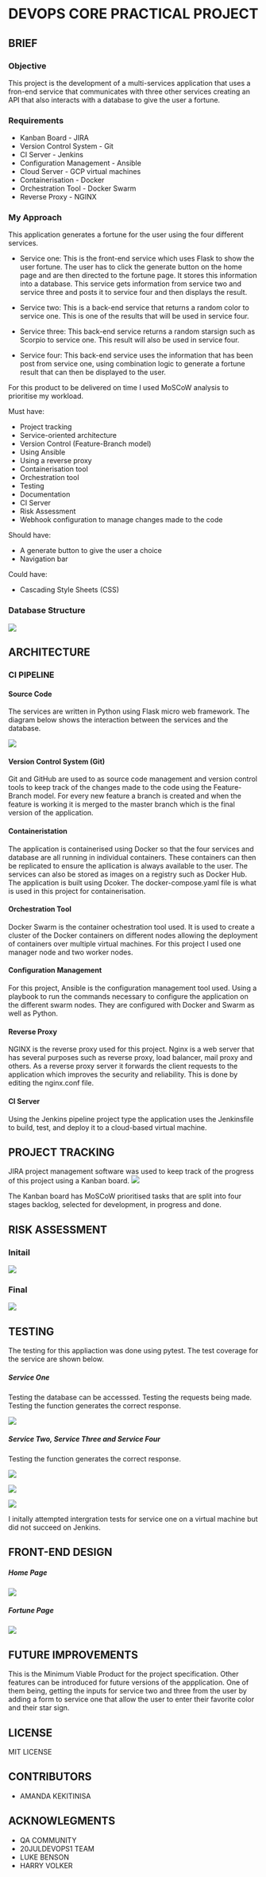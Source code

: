 # DEVOPS CORE PRACTICAL PROJECT

## BRIEF
### Objective
This project is the development of a multi-services application that uses a fron-end service that communicates with three other services creating an API that also interacts with a database to give the user a fortune.

### Requirements
- Kanban Board - JIRA
- Version Control System - Git
- CI Server - Jenkins
- Configuration Management - Ansible
- Cloud Server - GCP virtual machines
- Containerisation - Docker
- Orchestration Tool - Docker Swarm
- Reverse Proxy - NGINX
  
### My Approach
This application generates a fortune for the user using the four different services.
* Service one: This is the front-end service which uses Flask to show the user fortune. The user has to click the generate button on the home page and are then directed to the fortune page. It stores this information into a database. This service gets information from service two and service three and posts it to service four and then displays the result.
    
* Service two: This is a back-end service that returns a random color to service one. This is one of the results that will be used in service four.
  
* Service three: This back-end service returns a random starsign such as Scorpio to service one. This result will also be used in service four.
  
* Service four: This back-end service uses the information that has been post from service one, using combination logic to generate a fortune result that can then be displayed to the user.
  
For this product to be delivered on time I used MoSCoW analysis to prioritise my workload. 

Must have:
- Project tracking
- Service-oriented architecture
- Version Control (Feature-Branch model)
- Using Ansible
- Using a reverse proxy 
-  Containerisation tool
-  Orchestration tool
-  Testing
-  Documentation
-  CI Server
-  Risk Assessment
-  Webhook configuration to manage changes made to the code

Should have:
- A generate button to give the user a choice
- Navigation bar
  
Could have:
- Cascading Style Sheets (CSS)
  
### Database Structure

![](https://github.com/K1610174/QA-SFIA2/blob/master/images/database.PNG)

## ARCHITECTURE
### CI PIPELINE
#### Source Code
The services are written in Python using Flask micro web framework. The diagram below shows the interaction between the services and the database.

![](https://github.com/K1610174/QA-SFIA2/blob/master/images/app_structure.PNG)
 
#### Version Control System (Git)
Git and GitHub are used to as source code management and version control tools to keep track of the changes made to the code using the Feature-Branch model.
For every new feature a branch is created and when the feature is working it is merged to the master branch which is the final version of the application.

#### Containeristation
The application is containerised using Docker so that the four services and database are all running in individual containers. These containers can then be replicated to ensure the apllication is always available to the user. The services can also be stored as images on a registry such as Docker Hub. The application is built using Dcoker. The docker-compose.yaml file is what is used in this project for containerisation.

#### Orchestration Tool
Docker Swarm is the container ochestration tool used. It is used to create a cluster of the Docker containers on different nodes allowing the deployment of containers over multiple virtual machines. For this project I used one manager node and two worker nodes.

#### Configuration Management
For this project, Ansible is the configuration management tool used. Using a playbook to run the commands necessary to configure the application on the  different swarm nodes. They are configured with Docker and Swarm as well as Python.

#### Reverse Proxy
NGINX is the reverse proxy used for this project. Nginx is a web server that has several purposes such as reverse proxy, load balancer, mail proxy and others.
As a reverse proxy server it forwards the client requests to the application which improves the security and reliability. This is done by editing the nginx.conf file.

#### CI Server
Using the Jenkins pipeline project type the application uses the Jenkinsfile to build, test, and deploy it to a cloud-based virtual machine.

## PROJECT TRACKING
JIRA project management software was used to keep track of the progress of this project using a Kanban board.
![](https://github.com/K1610174/QA-SFIA2/blob/master/images/kanban_backlog.PNG)

The Kanban board has MoSCoW prioritised tasks that are split into four stages backlog, selected for development, in progress and done.
## RISK ASSESSMENT
### Initail

![](https://github.com/K1610174/QA-SFIA2/blob/master/images/inital_risk_assessment.PNG)

### Final

![](https://github.com/K1610174/QA-SFIA2/blob/master/images/final_risk_assessment.PNG)

## TESTING 
The testing for this appliaction was done using pytest.
The test coverage for the service are shown below.

##### Service One 
  Testing the database can be accesssed.
  Testing the requests being made.
  Testing the function generates the correct response.

![](https://github.com/K1610174/QA-SFIA2/blob/master/images/service1_test_cov.PNG)

##### Service Two, Service Three and Service Four
 Testing the function generates the correct response.

![](https://github.com/K1610174/QA-SFIA2/blob/master/images/test_service2.PNG)

![](https://github.com/K1610174/QA-SFIA2/blob/master/images/service3_test.PNG)

![](https://github.com/K1610174/QA-SFIA2/blob/master/images/service4_test_cov.PNG)

I initally attempted intergration tests for service one on a virtual machine but did not succeed on Jenkins.  
## FRONT-END DESIGN
##### Home Page

![](https://github.com/K1610174/QA-SFIA2/blob/master/images/home_page.PNG)

##### Fortune Page

![](https://github.com/K1610174/QA-SFIA2/blob/master/images/fortune_page.PNG)

## FUTURE IMPROVEMENTS
This is the Minimum Viable Product for the project specification. Other features can be introduced for future versions of the appplication. One of them being, getting the inputs for service two and three from the user by adding a form to service one that allow the user to enter their favorite color and their star sign.

## LICENSE
MIT LICENSE

## CONTRIBUTORS
- AMANDA KEKITINISA

## ACKNOWLEGMENTS
- QA COMMUNITY
- 20JULDEVOPS1 TEAM
- LUKE BENSON
- HARRY VOLKER